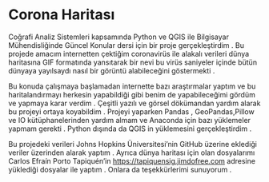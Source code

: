 # Corona Haritası

  Coğrafi Analiz Sistemleri kapsamında Python ve QGIS ile Bilgisayar Mühendisliğinde Güncel Konular dersi için bir proje gerçekleştirdim . Bu projede amacım internetten çektiğim coronavirüs ile alakalı verileri dünya haritasına GIF formatında yansıtarak bir nevi bu virüs saniyeler içinde bütün dünyaya yayılsaydı nasıl bir görüntü alabileceğini göstermekti . 

  Bu konuda çalışmaya başlamadan internette bazı araştırmalar yaptım ve bu haritalandırmayı herkesin yapabildiği gibi benim de yapabileceğimi gördüm ve yapmaya karar verdim . Çeşitli yazılı ve görsel dökümandan yardım alarak bu projeyi ortaya koyabildim .
  Projeyi yaparken Pandas , GeoPandas,Pillow ve IO kütüphanelerinden yardım almam ve Anaconda için bazı yüklemeler yapmam gerekti . Python dışında da QGIS in yüklemesini gerçekleştirdim . 
  
  Bu projedeki verileri Johns Hopkins Üniversitesi’nin GitHub üzerine eklediği veriler üzerinden alarak yaptım .  Ayrıca dünya haritası için olan dosyalarımı Carlos Efraín Porto Tapiquén’in https://tapiquensig.jimdofree.com adresine yüklediği dosyalar ile yaptım . Onlara da teşekkürlerimi sunuyorum .
